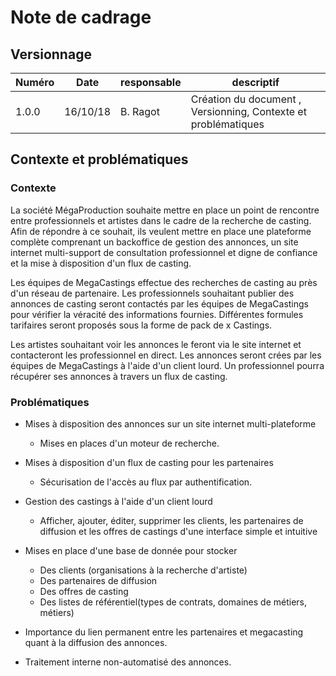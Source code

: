 # Note de cadrage

## Versionnage

| Numéro | Date     | responsable | descriptif                                                     |
| ------ | -------- | ----------- | -------------------------------------------------------------- |
| 1.0.0  | 16/10/18 | B. Ragot    | Création du document , Versionning, Contexte et problématiques |

## Contexte et problématiques

### Contexte

La société MégaProduction souhaite mettre en place un point de rencontre entre professionnels et artistes dans le cadre de la recherche de casting. Afin de répondre à ce souhait, ils veulent mettre en place une plateforme complète comprenant un backoffice de gestion des annonces, un site internet multi-support de consultation professionnel et digne de confiance et la mise à disposition d'un flux de casting.

Les équipes de MegaCastings effectue des recherches de casting au près d'un réseau de partenaire. Les professionnels souhaitant publier des annonces de casting seront contactés par les équipes de MegaCastings pour vérifier la véracité des informations fournies. Différentes formules tarifaires seront proposés sous la forme de pack de x Castings.

Les artistes souhaitant voir les annonces le feront via le site internet et contacteront les professionnel en direct. Les annonces seront crées par les équipes de MegaCastings à l'aide d'un client lourd. Un professionnel pourra récupérer ses annonces à travers un flux de casting.

### Problématiques

- Mises à disposition des annonces sur un site internet multi-plateforme

    - Mises en places d'un moteur de recherche.

- Mises à disposition d'un flux de casting pour les partenaires

    - Sécurisation de l'accès au flux par authentification.

- Gestion des castings à l'aide d'un client lourd

    - Afficher, ajouter, éditer, supprimer les clients, les partenaires de diffusion et les offres de castings d'une interface simple et intuitive

- Mises en place d'une base de donnée pour stocker

    - Des clients (organisations à la recherche d'artiste)
    - Des partenaires de diffusion
    - Des offres de casting
    - Des listes de référentiel(types de contrats, domaines de métiers, métiers)

- Importance du lien permanent entre les partenaires et megacasting quant à la diffusion des annonces.
- Traitement interne non-automatisé des annonces.

